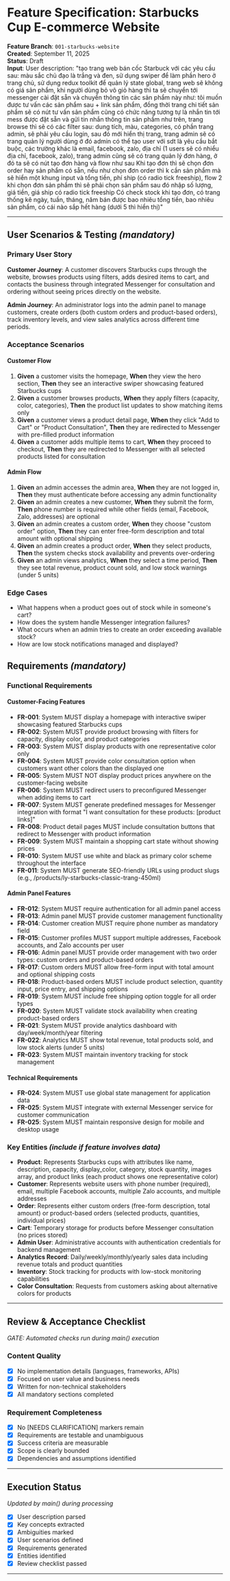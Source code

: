 # Feature Specification: Starbucks Cup E-commerce Website

**Feature Branch**: `001-starbucks-website`  
**Created**: September 11, 2025  
**Status**: Draft  
**Input**: User description: "tạo trang web bán cốc Starbuck với các yêu cầu sau: màu sắc chủ đạo là trắng và đen, sử dụng swiper để làm phần hero ở trang chủ, sử dụng redux toolkit để quản lý state global, trang web sẽ không có giá sản phẩm, khi người dùng bỏ vô giỏ hàng thì ta sẽ chuyển tới messenger cài đặt sẵn và chuyển thông tin các sản phẩm này như: tôi muốn được tư vấn các sản phẩm sau + link sản phẩm, đồng thời trang chi tiết sản phẩm sẽ có nút tư vấn sản phẩm cũng có chức năng tương tự là nhắn tin tới mess được đặt sẵn và gửi tin nhắn thông tin sản phẩm như trên, trang browse thì sẽ có các filter sau: dung tích, màu, categories, có phần trang admin, sẽ phải yêu cầu login, sau đó mới hiển thị trang, trang admin sẽ có trang quản lý người dùng ở đó admin có thể tạo user với sdt là yêu cầu bắt buộc, các trường khác là email, facebook, zalo, địa chỉ (1 users sẽ có nhiểu địa chỉ, facebook, zalo), trang admin cũng sẽ có trang quản lý đơn hàng, ở đó ta sẽ có nút tạo đơn hàng và flow như sau Khi tạo đơn thì sẽ chọn đơn order hay sản phẩm có sẵn, nếu như chọn đơn order thì k cần sản phẩm mà sẽ hiển một khung input và tổng tiền, phí ship (có radio tick freeship), flow 2 khi chọn đơn sản phẩm thì sẽ phải chọn sản phẩm sau đó nhập số lượng, giá tiền, giá ship có radio tick freeship Có check stock khi tạo đơn, có trang thống kê ngày, tuần, tháng, năm bán được bao nhiêu tổng tiền, bao nhiêu sản phẩm, có cái nào sắp hết hàng (dưới 5 thì hiển thị)"

---

## User Scenarios & Testing _(mandatory)_

### Primary User Story

**Customer Journey**: A customer discovers Starbucks cups through the website, browses products using filters, adds desired items to cart, and contacts the business through integrated Messenger for consultation and ordering without seeing prices directly on the website.

**Admin Journey**: An administrator logs into the admin panel to manage customers, create orders (both custom orders and product-based orders), track inventory levels, and view sales analytics across different time periods.

### Acceptance Scenarios

#### Customer Flow

1. **Given** a customer visits the homepage, **When** they view the hero section, **Then** they see an interactive swiper showcasing featured Starbucks cups
2. **Given** a customer browses products, **When** they apply filters (capacity, color, categories), **Then** the product list updates to show matching items only
3. **Given** a customer views a product detail page, **When** they click "Add to Cart" or "Product Consultation", **Then** they are redirected to Messenger with pre-filled product information
4. **Given** a customer adds multiple items to cart, **When** they proceed to checkout, **Then** they are redirected to Messenger with all selected products listed for consultation

#### Admin Flow

1. **Given** an admin accesses the admin area, **When** they are not logged in, **Then** they must authenticate before accessing any admin functionality
2. **Given** an admin creates a new customer, **When** they submit the form, **Then** phone number is required while other fields (email, Facebook, Zalo, addresses) are optional
3. **Given** an admin creates a custom order, **When** they choose "custom order" option, **Then** they can enter free-form description and total amount with optional shipping
4. **Given** an admin creates a product order, **When** they select products, **Then** the system checks stock availability and prevents over-ordering
5. **Given** an admin views analytics, **When** they select a time period, **Then** they see total revenue, product count sold, and low stock warnings (under 5 units)

### Edge Cases

- What happens when a product goes out of stock while in someone's cart?
- How does the system handle Messenger integration failures?
- What occurs when an admin tries to create an order exceeding available stock?
- How are low stock notifications managed and displayed?

## Requirements _(mandatory)_

### Functional Requirements

#### Customer-Facing Features

- **FR-001**: System MUST display a homepage with interactive swiper showcasing featured Starbucks cups
- **FR-002**: System MUST provide product browsing with filters for capacity, display color, and product categories
- **FR-003**: System MUST display products with one representative color only
- **FR-004**: System MUST provide color consultation option when customers want other colors than the displayed one
- **FR-005**: System MUST NOT display product prices anywhere on the customer-facing website
- **FR-006**: System MUST redirect users to preconfigured Messenger when adding items to cart
- **FR-007**: System MUST generate predefined messages for Messenger integration with format "I want consultation for these products: [product links]"
- **FR-008**: Product detail pages MUST include consultation buttons that redirect to Messenger with product information
- **FR-009**: System MUST maintain a shopping cart state without showing prices
- **FR-010**: System MUST use white and black as primary color scheme throughout the interface
- **FR-011**: System MUST generate SEO-friendly URLs using product slugs (e.g., /products/ly-starbucks-classic-trang-450ml)

#### Admin Panel Features

- **FR-012**: System MUST require authentication for all admin panel access
- **FR-013**: Admin panel MUST provide customer management functionality
- **FR-014**: Customer creation MUST require phone number as mandatory field
- **FR-015**: Customer profiles MUST support multiple addresses, Facebook accounts, and Zalo accounts per user
- **FR-016**: Admin panel MUST provide order management with two order types: custom orders and product-based orders
- **FR-017**: Custom orders MUST allow free-form input with total amount and optional shipping costs
- **FR-018**: Product-based orders MUST include product selection, quantity input, price entry, and shipping options
- **FR-019**: System MUST include free shipping option toggle for all order types
- **FR-020**: System MUST validate stock availability when creating product-based orders
- **FR-021**: System MUST provide analytics dashboard with day/week/month/year filtering
- **FR-022**: Analytics MUST show total revenue, total products sold, and low stock alerts (under 5 units)
- **FR-023**: System MUST maintain inventory tracking for stock management

#### Technical Requirements

- **FR-024**: System MUST use global state management for application data
- **FR-025**: System MUST integrate with external Messenger service for customer communication
- **FR-025**: System MUST maintain responsive design for mobile and desktop usage

### Key Entities _(include if feature involves data)_

- **Product**: Represents Starbucks cups with attributes like name, description, capacity, display_color, category, stock quantity, images array, and product links (each product shows one representative color)
- **Customer**: Represents website users with phone number (required), email, multiple Facebook accounts, multiple Zalo accounts, and multiple addresses
- **Order**: Represents either custom orders (free-form description, total amount) or product-based orders (selected products, quantities, individual prices)
- **Cart**: Temporary storage for products before Messenger consultation (no prices stored)
- **Admin User**: Administrative accounts with authentication credentials for backend management
- **Analytics Record**: Daily/weekly/monthly/yearly sales data including revenue totals and product quantities
- **Inventory**: Stock tracking for products with low-stock monitoring capabilities
- **Color Consultation**: Requests from customers asking about alternative colors for products

---

## Review & Acceptance Checklist

_GATE: Automated checks run during main() execution_

### Content Quality

- [x] No implementation details (languages, frameworks, APIs)
- [x] Focused on user value and business needs
- [x] Written for non-technical stakeholders
- [x] All mandatory sections completed

### Requirement Completeness

- [x] No [NEEDS CLARIFICATION] markers remain
- [x] Requirements are testable and unambiguous
- [x] Success criteria are measurable
- [x] Scope is clearly bounded
- [x] Dependencies and assumptions identified

---

## Execution Status

_Updated by main() during processing_

- [x] User description parsed
- [x] Key concepts extracted
- [x] Ambiguities marked
- [x] User scenarios defined
- [x] Requirements generated
- [x] Entities identified
- [x] Review checklist passed

---
